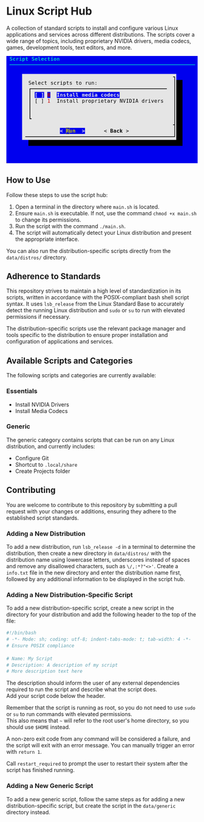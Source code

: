 # Linux Script Hub

A collection of standard scripts to install and configure various Linux applications and services across different distributions. The scripts cover a wide range of topics, including proprietary NVIDIA drivers, media codecs, games, development tools, text editors, and more.

![demo](https://github.com/Hezkore/linux-script-hub/blob/master/demo.png?raw=true)

## How to Use

Follow these steps to use the script hub:
1. Open a terminal in the directory where `main.sh` is located.
2. Ensure `main.sh` is executable. If not, use the command `chmod +x main.sh` to change its permissions.
3. Run the script with the command `./main.sh`.
4. The script will automatically detect your Linux distribution and present the appropriate interface.

You can also run the distribution-specific scripts directly from the `data/distros/` directory.

## Adherence to Standards

This repository strives to maintain a high level of standardization in its scripts, written in accordance with the POSIX-compliant bash shell script syntax. It uses `lsb_release` from the Linux Standard Base to accurately detect the running Linux distribution and `sudo` or `su` to run with elevated permissions if necessary.

The distribution-specific scripts use the relevant package manager and tools specific to the distribution to ensure proper installation and configuration of applications and services.

## Available Scripts and Categories

The following scripts and categories are currently available:

### Essentials
- Install NVIDIA Drivers
- Install Media Codecs

### Generic

The generic category contains scripts that can be run on any Linux distribution, and currently includes:

- Configure Git
- Shortcut to `.local/share`
- Create Projects folder

## Contributing

You are welcome to contribute to this repository by submitting a pull request with your changes or additions, ensuring they adhere to the established script standards.

### Adding a New Distribution
To add a new distribution, run `lsb_release -d` in a terminal to determine the distribution, then create a new directory in `data/distros/` with the distribution name using lowercase letters, underscores instead of spaces and remove any disallowed characters, such as `\/,:*?"<>'`. Create a `info.txt` file in the new directory and enter the distribution name first, followed by any additional information to be displayed in the script hub.

### Adding a New Distribution-Specific Script
To add a new distribution-specific script, create a new script in the directory for your distribution and add the following header to the top of the file:
```bash
#!/bin/bash
# -*- Mode: sh; coding: utf-8; indent-tabs-mode: t; tab-width: 4 -*-
# Ensure POSIX compliance

# Name: My Script
# Description: A description of my script
# More description text here
```
The description should inform the user of any external dependencies required to run the script and describe what the script does.\
Add your script code below the header.

Remember that the script is running as root, so you do not need to use `sudo` or `su` to run commands with elevated permissions.\
This also means that `~` will refer to the root user's home directory, so you should use `$HOME` instead.

A non-zero exit code from any command will be considered a failure, and the script will exit with an error message. You can manually trigger an error with `return 1`.

Call `restart_required` to prompt the user to restart their system after the script has finished running.

### Adding a New Generic Script

To add a new generic script, follow the same steps as for adding a new distribution-specific script, but create the script in the `data/generic` directory instead.
